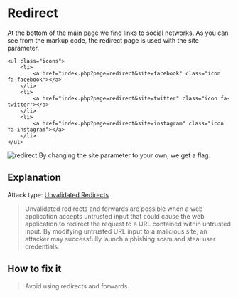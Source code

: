 # Redirect

At the bottom of the main page we find links to social networks.
As you can see from the markup code, the redirect page is used with the site parameter.
```
<ul class="icons">
	<li>
        <a href="index.php?page=redirect&site=facebook" class="icon fa-facebook"></a>
    </li>
	<li>
        <a href="index.php?page=redirect&site=twitter" class="icon fa-twitter"></a>
    </li>
    <li>
        <a href="index.php?page=redirect&site=instagram" class="icon fa-instagram"></a>
    </li>
</ul>
```
![redirect](./img/redirect.png)
By changing the site parameter to your own, we get a flag.

## Explanation
Attack type: [Unvalidated Redirects](https://cheatsheetseries.owasp.org/cheatsheets/Unvalidated_Redirects_and_Forwards_Cheat_Sheet.html)
> Unvalidated redirects and forwards are possible when a web application accepts untrusted input that could cause the web application to redirect the request to a URL contained within untrusted input.
> By modifying untrusted URL input to a malicious site, an attacker may successfully launch a phishing scam and steal user credentials.

## How to fix it
> Avoid using redirects and forwards.
